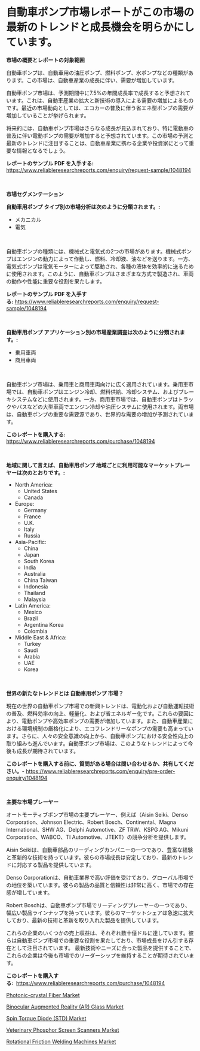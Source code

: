 <p><h1>自動車ポンプ市場レポートがこの市場の最新のトレンドと成長機会を明らかにしています。</h1></p><p><strong>市場の概要とレポートの対象範囲</strong></p>
<p><p>自動車ポンプは、自動車用の油圧ポンプ、燃料ポンプ、水ポンプなどの種類があります。この市場は、自動車産業の成長に伴い、需要が増加しています。</p><p>自動車ポンプ市場は、予測期間中に7.5%の年間成長率で成長すると予想されています。これは、自動車産業の拡大と新技術の導入による需要の増加によるものです。最近の市場動向としては、エコカーの普及に伴う省エネ型ポンプの需要が増加していることが挙げられます。</p><p>将来的には、自動車ポンプ市場はさらなる成長が見込まれており、特に電動車の普及に伴い電動ポンプの需要が増加すると予想されています。この市場の予測と最新のトレンドに注目することは、自動車産業に携わる企業や投資家にとって重要な情報となるでしょう。</p></p>
<p><strong>レポートのサンプル PDF を入手する:</strong> <a href="https://www.reliableresearchreports.com/enquiry/request-sample/1048194">https://www.reliableresearchreports.com/enquiry/request-sample/1048194</a></p>
<p>&nbsp;</p>
<p><strong>市場セグメンテーション</strong></p>
<p><strong>自動車用ポンプ タイプ別の市場分析は次のように分類されます。:</strong></p>
<p><ul><li>メカニカル</li><li>電気</li></ul></p>
<p>&nbsp;</p>
<p><p>自動車ポンプの種類には、機械式と電気式の2つの市場があります。機械式ポンプはエンジンの動力によって作動し、燃料、冷却液、油などを送ります。一方、電気式ポンプは電気モーターによって駆動され、各種の液体を効率的に送るために使用されます。このように、自動車ポンプはさまざまな方式で製造され、車両の動作や性能に重要な役割を果たします。</p></p>
<p><strong>レポートのサンプル PDF を入手する:</strong>&nbsp;<a href="https://www.reliableresearchreports.com/enquiry/request-sample/1048194">https://www.reliableresearchreports.com/enquiry/request-sample/1048194</a></p>
<p>&nbsp;</p>
<p><strong> 自動車用ポンプ アプリケーション別の市場産業調査は次のように分類されます。:</strong></p>
<p><ul><li>乗用車両</li><li>商用車両</li></ul></p>
<p>&nbsp;</p>
<p><p>自動車ポンプ市場は、乗用車と商用車両向けに広く適用されています。乗用車市場では、自動車ポンプはエンジン冷却、燃料供給、冷却システム、およびブレーキシステムなどに使用されます。一方、商用車市場では、自動車ポンプはトラックやバスなどの大型車両でエンジン冷却や油圧システムに使用されます。両市場は、自動車ポンプの重要な需要源であり、世界的な需要の増加が予測されています。</p></p>
<p><strong>このレポートを購入する:</strong>&nbsp; <a href="https://www.reliableresearchreports.com/purchase/1048194">https://www.reliableresearchreports.com/purchase/1048194</a></p>
<p>&nbsp;</p>
<p><strong>地域に関して言えば、自動車用ポンプ 地域ごとに利用可能なマーケットプレーヤーは次のとおりです。:</strong></p>
<p><ul>
    <li>
        North America:
        <ul>
            <li>United States</li>
            <li>Canada</li>
        </ul>
    </li>
    <li>
        Europe:
        <ul>
            <li>Germany</li>
            <li>France</li>
            <li>U.K.</li>
            <li>Italy</li>
            <li>Russia</li>
        </ul>
    </li>
    <li>
        Asia-Pacific:
        <ul>
            <li>China</li>
            <li>Japan</li>
            <li>South Korea</li>
            <li>India</li>
            <li>Australia</li>
            <li>China Taiwan</li>
            <li>Indonesia</li>
            <li>Thailand</li>
            <li>Malaysia</li>
        </ul>
    </li>
    <li>
        Latin America:
        <ul>
            <li>Mexico</li>
            <li>Brazil</li>
            <li>Argentina Korea</li>
            <li>Colombia</li>
        </ul>
    </li>
    <li>
        Middle East & Africa:
        <ul>
            <li>Turkey</li>
            <li>Saudi</li>
            <li>Arabia</li>
            <li>UAE</li>
            <li>Korea</li>
        </ul>
    </li>
    </ul></p>
<p>&nbsp;</p>
<p><strong>世界の新たなトレンドとは 自動車用ポンプ 市場？</strong></p>
<p><p>現在の世界の自動車ポンプ市場での新興トレンドは、電動化および自動運転技術の普及、燃料効率の向上、軽量化、および省エネルギー化です。これらの要因により、電動ポンプや高効率ポンプの需要が増加しています。また、自動車産業における環境規制の厳格化により、エコフレンドリーなポンプの需要も高まっています。さらに、人々の安全意識の向上から、自動車ポンプにおける安全性向上の取り組みも進んでいます。自動車ポンプ市場は、このようなトレンドによって今後も成長が期待されています。</p></p>
<p><strong>このレポートを購入する前に、質問がある場合は問い合わせるか、共有してください。</strong>- <a href="https://www.reliableresearchreports.com/enquiry/pre-order-enquiry/1048194">https://www.reliableresearchreports.com/enquiry/pre-order-enquiry/1048194</a></p>
<p>&nbsp;</p>
<p><strong>主要な市場プレーヤー</strong></p>
<p><p>オートモーティブポンプ市場の主要プレーヤー、例えば（Aisin Seiki、Denso Corporation、Johnson Electric、Robert Bosch、Continental、Magna International、SHW AG、Delphi Automotive、ZF TRW、KSPG AG、Mikuni Corporation、WABCO、TI Automotive、JTEKT）の競争分析を提供します。 </p><p>Aisin Seikiは、自動車部品のリーディングカンパニーの一つであり、豊富な経験と革新的な技術を持っています。彼らの市場成長は安定しており、最新のトレンドに対応する製品を提供しています。 </p><p>Denso Corporationは、自動車業界で高い評価を受けており、グローバル市場での地位を築いています。彼らの製品の品質と信頼性は非常に高く、市場での存在感が増しています。 </p><p>Robert Boschは、自動車ポンプ市場でリーディングプレーヤーの一つであり、幅広い製品ラインナップを持っています。彼らのマーケットシェアは急速に拡大しており、最新の技術と革新を取り入れた製品を提供しています。 </p><p>これらの企業のいくつかの売上収益は、それぞれ数十億ドルに達しています。彼らは自動車ポンプ市場での重要な役割を果たしており、市場成長をけん引する存在として注目されています。 最新技術やニーズに合った製品を提供することで、これらの企業は今後も市場でのリーダーシップを維持することが期待されています。</p></p>
<p><strong>このレポートを購入する:</strong>&nbsp;&nbsp;<a href="https://www.reliableresearchreports.com/purchase/1048194">https://www.reliableresearchreports.com/purchase/1048194</a></p>
<p><p><a href="https://summer-dogwood-3e9.notion.site/Photonic-crystal-Fiber-Market-Size-Share-Trends-Analysis-Report-By-Application-Regional-Outlook--b8cd626ee24340b781864ba3f6847c24">Photonic-crystal Fiber Market</a></p><p><a href="https://view.publitas.com/reportprime-1/binocular-augmented-reality-ar-glass-market-size-and-examines-its-market-scope-with-a-primary-focus-on-growth-opportunities-and-forecasted-trends-spanning-from-2024-to-2031/">Binocular Augmented Reality (AR) Glass Market</a></p><p><a href="https://view.publitas.com/reportprime-1/spin-torque-diode-std-market-size-growing-and-forecasted-for-period-from-2024-2031-and-provides-complete-market-analysis-of-this-market/">Spin Torque Diode (STD) Market</a></p><p><a href="https://github.com/lubmix/Market-Research-Report-List-1/blob/main/veterinary-phosphor-screen-scanners-market.md">Veterinary Phosphor Screen Scanners Market</a></p><p><a href="https://lydian-appliance-61d.notion.site/Rotational-Friction-Welding-Machines-Market-Size-Global-Industry-Overview-Market-Segmentation-and--1d665f6ca98a4f88b49919644a5c85d2">Rotational Friction Welding Machines Market</a></p></p>